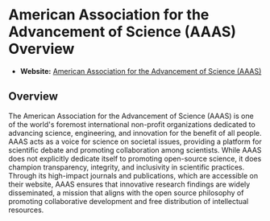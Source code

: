 # American Association for the Advancement of Science (AAAS) Overview

- **Website:** [American Association for the Advancement of Science (AAAS)](https://www.aaas.org/)

## Overview

The American Association for the Advancement of Science (AAAS) is one of the world's foremost international non-profit organizations dedicated to advancing science, engineering, and innovation for the benefit of all people. AAAS acts as a voice for science on societal issues, providing a platform for scientific debate and promoting collaboration among scientists. While AAAS does not explicitly dedicate itself to promoting open-source science, it does champion transparency, integrity, and inclusivity in scientific practices. Through its high-impact journals and publications, which are accessible on their website, AAAS ensures that innovative research findings are widely disseminated, a mission that aligns with the open source philosophy of promoting collaborative development and free distribution of intellectual resources.
